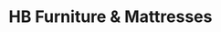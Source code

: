 ---
title: "HB Furniture & Mattresses"
url: /fergus/hb-furniture-and-mattresses/
shop: furniture
---